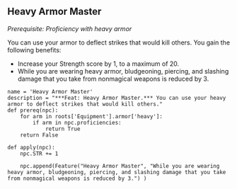 ## Heavy Armor Master
*Prerequisite: Proficiency with heavy armor*

You can use your armor to deflect strikes that would kill others. You gain the following benefits:

* Increase your Strength score by 1, to a maximum of 20.
* While you are wearing heavy armor, bludgeoning, piercing, and slashing damage that you take from nonmagical weapons is reduced by 3.

```
name = 'Heavy Armor Master'
description = "***Feat: Heavy Armor Master.*** You can use your heavy armor to deflect strikes that would kill others."
def prereq(npc): 
    for arm in roots['Equipment'].armor['heavy']:
        if arm in npc.proficiencies:
            return True
    return False

def apply(npc):
    npc.STR += 1

    npc.append(Feature("Heavy Armor Master", "While you are wearing heavy armor, bludgeoning, piercing, and slashing damage that you take from nonmagical weapons is reduced by 3.") )
```
